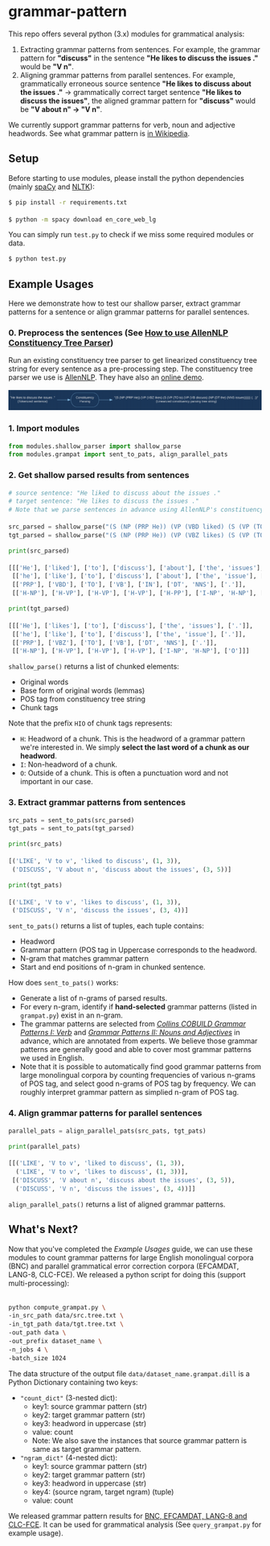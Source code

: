 # grammar-pattern

This repo offers several python (3.x) modules for grammatical analysis:
1. Extracting grammar patterns from sentences. For example, the grammar pattern for **"discuss"** in the sentence **"He likes to discuss the issues ."** would be **"V n"**.
2. Aligning grammar patterns from parallel sentences. For example, grammatically erroneous source sentence **"He likes to discuss about the issues ."** → grammatically correct target sentence **"He likes to discuss the issues"**, the aligned grammar pattern for **"discuss"** would be **"V about n" → "V n"**.

We currently support grammar patterns for verb, noun and adjective headwords. See what grammar pattern is [in Wikipedia](https://en.wikipedia.org/wiki/Pattern_grammar).

## Setup
Before starting to use modules, please install the python dependencies (mainly [spaCy](https://spacy.io/) and [NLTK](https://www.nltk.org/)):
```sh
$ pip install -r requirements.txt

$ python -m spacy download en_core_web_lg 
```

You can simply run `test.py` to check if we miss some required modules or data.
```sh
$ python test.py
```

## Example Usages
Here we demonstrate how to test our shallow parser, extract grammar patterns for a sentence or align grammar patterns for parallel sentences.

### 0. Preprocess the sentences (See [How to use AllenNLP Constituency Tree Parser](how-to-use-allennlp-constituency-tree-parser/README.md))
Run an existing constituency tree parser to get linearized constituency tree string for every sentence as a pre-processing step. The constituency tree parser we use is [AllenNLP](https://github.com/allenai/allennlp). They have also an [online demo](http://demo.allennlp.org/constituency-parsing).
<br><br>
![Alt text](imgs/1.png)

### 1. Import modules
```python
from modules.shallow_parser import shallow_parse
from modules.grampat import sent_to_pats, align_parallel_pats
```

### 2. Get shallow parsed results from sentences
```python
# source sentence: "He liked to discuss about the issues ."
# target sentence: "He likes to discuss the issues ."
# Note that we parse sentences in advance using AllenNLP's constituency tree parser.

src_parsed = shallow_parse("(S (NP (PRP He)) (VP (VBD liked) (S (VP (TO to) (VP (VB discuss) (PP (IN about) (NP (DT the) (NNS issues))))))) (. .))")
tgt_parsed = shallow_parse("(S (NP (PRP He)) (VP (VBZ likes) (S (VP (TO to) (VP (VB discuss) (NP (DT the) (NNS issues)))))) (. .))")
```
```python 
print(src_parsed)

[[['He'], ['liked'], ['to'], ['discuss'], ['about'], ['the', 'issues'], ['.']],
 [['he'], ['like'], ['to'], ['discuss'], ['about'], ['the', 'issue'], ['.']],
 [['PRP'], ['VBD'], ['TO'], ['VB'], ['IN'], ['DT', 'NNS'], ['.']],
 [['H-NP'], ['H-VP'], ['H-VP'], ['H-VP'], ['H-PP'], ['I-NP', 'H-NP'], ['O']]]
```
```python
print(tgt_parsed)

[[['He'], ['likes'], ['to'], ['discuss'], ['the', 'issues'], ['.']],
 [['he'], ['like'], ['to'], ['discuss'], ['the', 'issue'], ['.']],
 [['PRP'], ['VBZ'], ['TO'], ['VB'], ['DT', 'NNS'], ['.']],
 [['H-NP'], ['H-VP'], ['H-VP'], ['H-VP'], ['I-NP', 'H-NP'], ['O']]]
```
`shallow_parse()` returns a list of chunked elements:
- Original words
- Base form of original words (lemmas)
- POS tag from constituency tree string
- Chunk tags

Note that the prefix `HIO` of chunk tags represents:
- `H`: Headword of a chunk. This is the headword of a grammar pattern we're interested in. We simply **select the last word of a chunk as our headword**.
- `I`: Non-headword of a chunk.
- `O`: Outside of a chunk. This is often a punctuation word and not important in our case.

### 3. Extract grammar patterns from sentences
```python
src_pats = sent_to_pats(src_parsed)
tgt_pats = sent_to_pats(tgt_parsed)
```
```python
print(src_pats)

[('LIKE', 'V to v', 'liked to discuss', (1, 3)),
 ('DISCUSS', 'V about n', 'discuss about the issues', (3, 5))]
```
```python
print(tgt_pats)

[('LIKE', 'V to v', 'likes to discuss', (1, 3)),
 ('DISCUSS', 'V n', 'discuss the issues', (3, 4))]
```
`sent_to_pats()` returns a list of tuples, each tuple contains:
- Headword
- Grammar pattern (POS tag in Uppercase corresponds to the headword.
- N-gram that matches grammar pattern
- Start and end positions of n-gram in chunked sentence.

How does `sent_to_pats()` works:
- Generate a list of n-grams of parsed results.
- For every n-gram, identify if **hand-selected** grammar patterns (listed in `grampat.py`) exist in an n-gram.
- The grammar patterns are selected from [*Collins COBUILD Grammar Patterns I: Verb*](http://arts-ccr-002.bham.ac.uk/ccr/patgram/) and [*Grammar Patterns II: Nouns and Adjectives*](https://www.amazon.com/Grammar-Patterns-II-Adjectives-COBUILD/dp/0003750671) in advance, which are annotated from experts. We believe those grammar patterns are generally good and able to cover most grammar patterns we used in English.
- Note that it is possible to automatically find good grammar patterns from large monolingual corpora by counting frequencies of various n-grams of POS tag, and select good n-grams of POS tag by frequency. We can roughly interpret grammar pattern as simplied n-gram of POS tag.

### 4. Align grammar patterns for parallel sentences
```python
parallel_pats = align_parallel_pats(src_pats, tgt_pats)
```
```python
print(parallel_pats)

[[('LIKE', 'V to v', 'liked to discuss', (1, 3)),
  ('LIKE', 'V to v', 'likes to discuss', (1, 3))],
 [('DISCUSS', 'V about n', 'discuss about the issues', (3, 5)),
  ('DISCUSS', 'V n', 'discuss the issues', (3, 4))]]
```
`align_parallel_pats()` returns a list of aligned grammar patterns.

## What's Next?
Now that you've completed the *Example Usages* guide, we can use these modules to count grammar patterns for large English monolingual corpora (BNC) and parallel grammatical error correction corpora (EFCAMDAT, LANG-8, CLC-FCE). We released a python script for doing this (support multi-processing):
<br><br>
```sh
python compute_grampat.py \
-in_src_path data/src.tree.txt \
-in_tgt_path data/tgt.tree.txt \
-out_path data \
-out_prefix dataset_name \
-n_jobs 4 \
-batch_size 1024
```

The data structure of the output file `data/dataset_name.grampat.dill` is a Python Dictionary containing two keys:

- `"count_dict"` (3-nested dict):
    - key1: source grammar pattern (str)
    - key2: target grammar pattern (str)
    - key3: headword in uppercase (str)
    - value: count
    - Note: We also save the instances that source grammar pattern is same as target grammar pattern.
- `"ngram_dict"` (4-nested dict):
    - key1: source grammar pattern (str)
    - key2: target grammar pattern (str)
    - key3: headword in uppercase (str)
    - key4: (source ngram, target ngram) (tuple)
    - value: count 

We released grammar pattern results for [BNC, EFCAMDAT, LANG-8 and CLC-FCE](https://goo.gl/aKR7Hr). It can be used for grammatical analysis (See `query_grampat.py` for example usage).